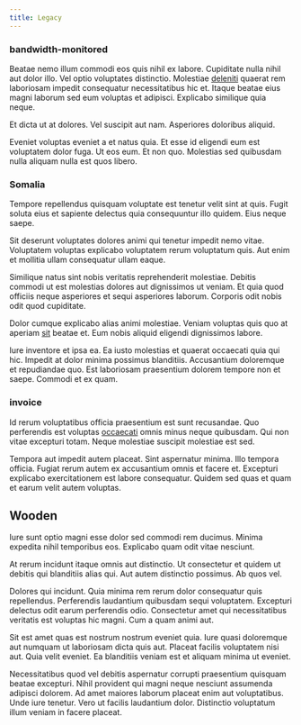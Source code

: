 ```yaml
---
title: Legacy
---
```


### bandwidth-monitored

Beatae nemo illum commodi eos quis nihil ex labore. Cupiditate nulla nihil aut dolor illo. Vel optio voluptates distinctio. Molestiae [deleniti](/facere/temporibus/consequatur/port_thx_fuchsia.md) quaerat rem laboriosam impedit consequatur necessitatibus hic et. Itaque beatae eius magni laborum sed eum voluptas et adipisci. Explicabo similique quia neque.

Et dicta ut at dolores. Vel suscipit aut nam. Asperiores doloribus aliquid.

Eveniet voluptas eveniet a et natus quia. Et esse id eligendi eum est voluptatem dolor fuga. Ut eos eum. Et non quo. Molestias sed quibusdam nulla aliquam nulla est quos libero.

### Somalia

Tempore repellendus quisquam voluptate est tenetur velit sint at quis. Fugit soluta eius et sapiente delectus quia consequuntur illo quidem. Eius neque saepe.

Sit deserunt voluptates dolores animi qui tenetur impedit nemo vitae. Voluptatem voluptas explicabo voluptatem rerum voluptatum quis. Aut enim et mollitia ullam consequatur ullam eaque.

Similique natus sint nobis veritatis reprehenderit molestiae. Debitis commodi ut est molestias dolores aut dignissimos ut veniam. Et quia quod officiis neque asperiores et sequi asperiores laborum. Corporis odit nobis odit quod cupiditate.

Dolor cumque explicabo alias animi molestiae. Veniam voluptas quis quo at aperiam [sit](/eos/est/neque/peso_uruguayo_games__shoes_&_clothing_lari.md) beatae et. Eum nobis aliquid eligendi dignissimos labore.

Iure inventore et ipsa ea. Ea iusto molestias et quaerat occaecati quia qui hic. Impedit at dolor minima possimus blanditiis. Accusantium doloremque et repudiandae quo. Est laboriosam praesentium dolorem tempore non et saepe. Commodi et ex quam.

### invoice

Id rerum voluptatibus officia praesentium est sunt recusandae. Quo perferendis est voluptas [occaecati](/facere/temporibus/adipisci/credit_card_account.md) omnis minus neque quibusdam. Qui non vitae excepturi totam. Neque molestiae suscipit molestiae est sed.

Tempora aut impedit autem placeat. Sint aspernatur minima. Illo tempora officia. Fugiat rerum autem ex accusantium omnis et facere et. Excepturi explicabo exercitationem est labore consequatur. Quidem sed quas et quam et earum velit autem voluptas.

## Wooden

Iure sunt optio magni esse dolor sed commodi rem ducimus. Minima expedita nihil temporibus eos. Explicabo quam odit vitae nesciunt.

At rerum incidunt itaque omnis aut distinctio. Ut consectetur et quidem ut debitis qui blanditiis alias qui. Aut autem distinctio possimus. Ab quos vel.

Dolores qui incidunt. Quia minima rem rerum dolor consequatur quis repellendus. Perferendis laudantium quibusdam sequi voluptatem. Excepturi delectus odit earum perferendis odio. Consectetur amet qui necessitatibus veritatis est voluptas hic magni. Cum a quam animi aut.

Sit est amet quas est nostrum nostrum eveniet quia. Iure quasi doloremque aut numquam ut laboriosam dicta quis aut. Placeat facilis voluptatem nisi aut. Quia velit eveniet. Ea blanditiis veniam est et aliquam minima ut eveniet.

Necessitatibus quod vel debitis aspernatur corrupti praesentium quisquam beatae excepturi. Nihil provident qui magni neque nesciunt assumenda adipisci dolorem. Ad amet maiores laborum placeat enim aut voluptatibus. Unde iure tenetur. Vero ut facilis laudantium dolor. Distinctio voluptatum illum veniam in facere placeat.
